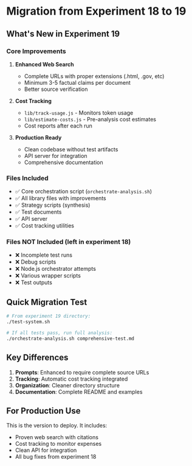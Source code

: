 # Migration from Experiment 18 to 19

## What's New in Experiment 19

### Core Improvements
1. **Enhanced Web Search**
   - Complete URLs with proper extensions (.html, .gov, etc)
   - Minimum 3-5 factual claims per document
   - Better source verification

2. **Cost Tracking**
   - `lib/track-usage.js` - Monitors token usage
   - `lib/estimate-costs.js` - Pre-analysis cost estimates
   - Cost reports after each run

3. **Production Ready**
   - Clean codebase without test artifacts
   - API server for integration
   - Comprehensive documentation

### Files Included
- ✅ Core orchestration script (`orchestrate-analysis.sh`)
- ✅ All library files with improvements
- ✅ Strategy scripts (synthesis)
- ✅ Test documents
- ✅ API server
- ✅ Cost tracking utilities

### Files NOT Included (left in experiment 18)
- ❌ Incomplete test runs
- ❌ Debug scripts
- ❌ Node.js orchestrator attempts
- ❌ Various wrapper scripts
- ❌ Test outputs

## Quick Migration Test

```bash
# From experiment 19 directory:
./test-system.sh

# If all tests pass, run full analysis:
./orchestrate-analysis.sh comprehensive-test.md
```

## Key Differences

1. **Prompts**: Enhanced to require complete source URLs
2. **Tracking**: Automatic cost tracking integrated
3. **Organization**: Cleaner directory structure
4. **Documentation**: Complete README and examples

## For Production Use

This is the version to deploy. It includes:
- Proven web search with citations
- Cost tracking to monitor expenses  
- Clean API for integration
- All bug fixes from experiment 18